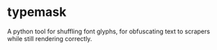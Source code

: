 # typemask
A python tool for shuffling font glyphs, for obfuscating text to scrapers while still rendering correctly.
